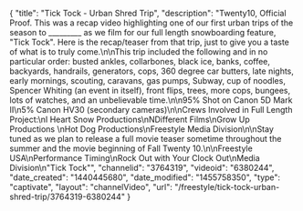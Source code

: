 {
    "title": "Tick Tock - Urban Shred Trip",
    "description": "Twenty10, Official Proof. This was a recap video highlighting one of our first urban trips of the season to _________ as we film for our full length snowboarding feature, \"Tick Tock\". Here is the recap\/teaser from that trip, just to give you a taste of what is to truly come.\n\nThis trip included the following and in no particular order: busted ankles, collarbones, black ice, banks, coffee, backyards, handrails, generators, cops, 360 degree car butters, late nights, early mornings, scouting, caravans, gas pumps, Subway, cup of noodles, Spencer Whiting (an event in itself), front flips, trees, more cops, bungees, lots of watches, and an unbelievable time.\n\n95% Shot on Canon 5D Mark II\n5% Canon HV30 (secondary cameras)\n\nCrews Involved in Full Length Project:\nI Heart Snow Productions\nNDifferent Films\nGrow Up Productions \nHot Dog Productions\nFreestyle Media Division\n\nStay tuned as we plan to release a full movie teaser sometime throughout the summer and the movie beginning of Fall Twenty 10.\n\nFreestyle USA\nPerformance Timing\nRock Out with Your Clock Out\nMedia Division\n\"Tick Tock\"",
    "channelid": "3764319",
    "videoid": "6380244",
    "date_created": "1440445680",
    "date_modified": "1455758350",
    "type": "captivate",
    "layout": "channelVideo",
    "url": "\/freestyle\/tick-tock-urban-shred-trip\/3764319-6380244"
}